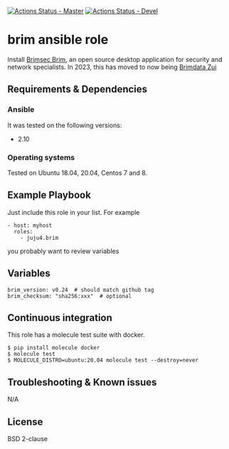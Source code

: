 [![Actions Status - Master](https://github.com/juju4/ansible-brim/workflows/AnsibleCI/badge.svg)](https://github.com/juju4/ansible-brim/actions?query=branch%3Amaster)
[![Actions Status - Devel](https://github.com/juju4/ansible-brim/workflows/AnsibleCI/badge.svg?branch=devel)](https://github.com/juju4/ansible-brim/actions?query=branch%3Adevel)

# brim ansible role

Install [Brimsec Brim](https://github.com/brimsec/brim/), an open source desktop application for security and network specialists.
In 2023, this has moved to now being [Brimdata Zui](https://github.com/brimdata/zui#formerly-known-as-brim)

## Requirements & Dependencies

### Ansible

It was tested on the following versions:
 * 2.10

### Operating systems

Tested on Ubuntu 18.04, 20.04, Centos 7 and 8.

## Example Playbook

Just include this role in your list.
For example

```
- host: myhost
  roles:
    - juju4.brim
```

you probably want to review variables

## Variables

```
brim_version: v0.24  # should match github tag
brim_checksum: "sha256:xxx"  # optional
```


## Continuous integration

This role has a molecule test suite with docker.

```
$ pip install molecule docker
$ molecule test
$ MOLECULE_DISTRO=ubuntu:20.04 molecule test --destroy=never
```

## Troubleshooting & Known issues

N/A

## License

BSD 2-clause
